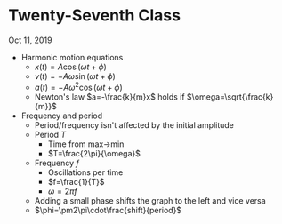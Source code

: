 # Twenty-Seventh Class
Oct 11, 2019
* Harmonic motion equations
  * $x(t)=A\cos(\omega t+\phi)$
  * $v(t)=-A\omega \sin(\omega t+\phi)$
  * $a(t)=-A\omega^2\cos(\omega t+\phi)$
  * Newton's law $a=-\frac{k}{m}x$ holds if $\omega=\sqrt{\frac{k}{m}}$
* Frequency and period
  * Period/frequency isn't affected by the initial amplitude
  * Period $T$
    * Time from max$\to$min
    * $T=\frac{2\pi}{\omega}$
  * Frequency $f$
    * Oscillations per time 
    * $f=\frac{1}{T}$
    * $\omega=2\pi f$
  * Adding a small phase shifts the graph to the left and vice versa
  * $\phi=\pm2\pi\cdot\frac{shift}{period}$